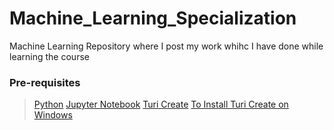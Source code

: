 # Machine_Learning_Specialization
Machine Learning Repository where I post my work whihc I have done while learning the course

### Pre-requisites
> [Python](https://www.python.org/downloads/)
> [Jupyter Notebook](http://jupyter.org/install)
> [Turi Create](https://github.com/apple/turicreate#installation)
> [To Install Turi Create on Windows](https://blog.usejournal.com/installing-turicreate-on-windows-10-534e147a4792)
